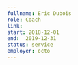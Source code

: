 ```yaml
---
fullname: Eric Dubois
role: Coach
link:
start: 2018-12-01
end:  2019-12-31
status: service
employer: octo
---
```

